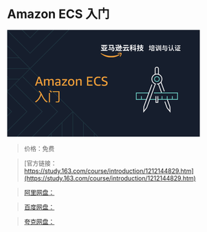 # Amazon ECS 入门

![img](../../../assets/study163/free/5f9f0673b7e74005a71b6d9a83e4b3c2.png)

> 价格：免费

> [官方链接：https://study.163.com/course/introduction/1212144829.htm](https://study.163.com/course/introduction/1212144829.htm)

> [阿里网盘：]()

> [百度网盘：]()

> [夸克网盘：]()

